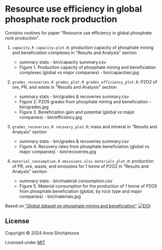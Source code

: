# Resource use efficiency in global phosphate rock production

Contains routines for paper "Resource use efficiency in global phosphate rock production".

1. `capacity.R capacity-plot.R`: production capacity of phosphate mining and beneficiation complexes in "Results and Analysis" section
    * summary stats - bin/capacity summary.csv
    * Figure 1. Production capacity of phosphate mining and beneficiation complexes (global vs major companies) - bin/capacities.jpg

2. `grades_recoveries.R grades_plot.R grades_efficiency_plot.R`: P2O2 of ore, PR, and waste in "Results and Analysis" section
    * summary stats - bin/grades & recoveries summary.csv
    * Figure 2. P2O5 grades from phosphate mining and beneficiation - bin/grades.jpg
    * Figure 3. Beneficiation gain and potential (global vs major companies) - bin/efficiency.jpg		
3. `grades_recoveries.R recovery_plot.R`: mass and mineral in "Results and Analysis" section
    * summary stats - bin/grades & recoveries summary.csv
    * Figure 4. Recovery rates from phosphate beneficiation (global vs major companies) - bin/recoveries.jpg		
4. `material_consumption.R emissions.xlsx materials_plot.R`: production of PR, ore, waste, and emissions for 1 tonne of P2O2 in "Results and Analysis" section
    * summary stats - bin/material consumption.csv
	* Figure 5. Material consumption for the production of 1 tonne of P2O5 from phosphate beneficiation (global, by rock type and major companies) - bin/materials.jpg

Based on ["Global dataset on phosphate mining and beneficiation"](https://github.com/shchipts/phosphate-rock.git) [![DOI](https://zenodo.org/badge/DOI/10.5281/zenodo.10670030.svg)](https://doi.org/10.5281/zenodo.10670030)

## License

Copyright © 2024 Anna Shchiptsova

Licensed under [MIT](http://opensource.org/licenses/MIT)